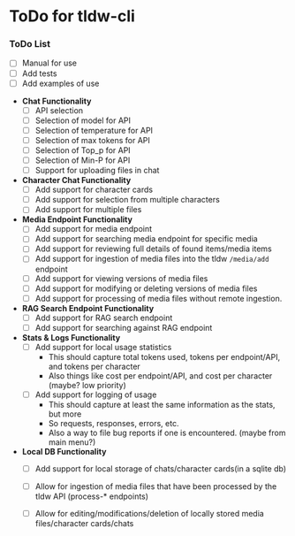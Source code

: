 # ToDo for tldw-cli


### ToDo List
- [ ] Manual for use
- [ ] Add tests
- [ ] Add examples of use
- **Chat Functionality**
  - [ ] API selection
  - [ ] Selection of model for API
  - [ ] Selection of temperature for API
  - [ ] Selection of max tokens for API
  - [ ] Selection of Top_p for API
  - [ ] Selection of Min-P for API
  - [ ] Support for uploading files in chat
- **Character Chat Functionality**
  - [ ] Add support for character cards
  - [ ] Add support for selection from multiple characters
  - [ ] Add support for multiple files
- **Media Endpoint Functionality**
  - [ ] Add support for media endpoint
  - [ ] Add support for searching media endpoint for specific media
  - [ ] Add support for reviewing full details of found items/media items
  - [ ] Add support for ingestion of media files into the tldw `/media/add` endpoint
  - [ ] Add support for viewing versions of media files
  - [ ] Add support for modifying or deleting versions of media files
  - [ ] Add support for processing of media files without remote ingestion.
- **RAG Search Endpoint Functionality**
  - [ ] Add support for RAG search endpoint
  - [ ] Add support for searching against RAG endpoint
- **Stats & Logs Functionality**
  - [ ] Add support for local usage statistics
    - This should capture total tokens used, tokens per endpoint/API, and tokens per character
    - Also things like cost per endpoint/API, and cost per character (maybe? low priority)
  - [ ] Add support for logging of usage
    - This should capture at least the same information as the stats, but more
    - So requests, responses, errors, etc.
    - Also a way to file bug reports if one is encountered. (maybe from main menu?)
- **Local DB Functionality**
  - [ ] Add support for local storage of chats/character cards(in a sqlite db)
  - [ ] Allow for ingestion of media files that have been processed by the tldw API (process-* endpoints)
  - [ ] Allow for editing/modifications/deletion of locally stored media files/character cards/chats


